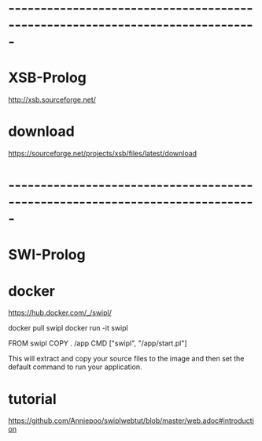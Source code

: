 
# -----------------------------------------------------------------------------
# XSB-Prolog
http://xsb.sourceforge.net/


# download
https://sourceforge.net/projects/xsb/files/latest/download







# -----------------------------------------------------------------------------
# SWI-Prolog

# docker
https://hub.docker.com/_/swipl/

docker pull swipl
docker run -it swipl 

FROM swipl
COPY . /app
CMD ["swipl", "/app/start.pl"]

This will extract and copy your source files to the image and then set the default command to run your application.


# tutorial
https://github.com/Anniepoo/swiplwebtut/blob/master/web.adoc#introduction


